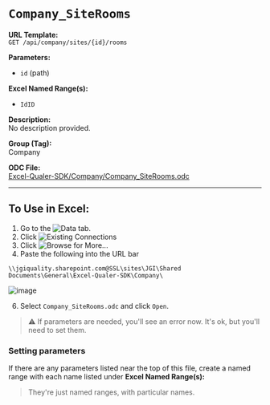 # `Company_SiteRooms`

**URL Template:**  
`GET /api/company/sites/{id}/rooms`

**Parameters:**  
- `id` (path)

**Excel Named Range(s):**  
- `IdID`

**Description:**  
No description provided.

**Group (Tag):**  
Company

**ODC File:**  
[Excel-Qualer-SDK/Company/Company_SiteRooms.odc](https://github.com/Johnson-Gage-Inspection-Inc/qualer-sdk-odc/blob/main/Excel-Qualer-SDK/Company/Company_SiteRooms.odc)

---

To Use in Excel:
---

1. Go to the ![`Data`](https://github.com/user-attachments/assets/da437a70-57b3-4c5b-bb01-4910ece19ed1)
 tab.
3. Click ![Existing Connections](https://github.com/user-attachments/assets/a2f1ed67-b2e0-4c23-ac90-68c870e60289)
4. Click ![`Browse for More...`](https://github.com/user-attachments/assets/8e698494-6865-41e7-b6fa-043aea81809a)
5. Paste the following into the URL bar
```
\\jgiquality.sharepoint.com@SSL\sites\JGI\Shared Documents\General\Excel-Qualer-SDK\Company\
```

![image](https://github.com/user-attachments/assets/1e1a8d87-0377-446d-aaf5-d78562991db3)

6. Select `Company_SiteRooms.odc` and click `Open`.

> ⚠️ If parameters are needed, you'll see an error now. It's ok, but you'll need to set them.

### Setting parameters
If there are any parameters listed near the top of this file, create a named range with each name listed under **Excel Named Range(s):**
> They're just named ranges, with particular names.
